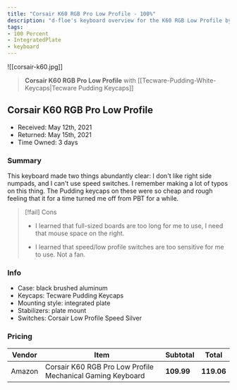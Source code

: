 ```yaml
---
title: "Corsair K60 RGB Pro Low Profile - 100%"
description: "d-floe's keyboard overview for the K60 RGB Low Profile by Corsair"
tags:
- 100 Percent
- IntegratedPlate
- keyboard
---
```


![[corsair-k60.jpg]]

> **Corsair K60 RGB Pro Low Profile** with [[Tecware-Pudding-White-Keycaps|Tecware Pudding Keycaps]]

## Corsair K60 RGB Pro Low Profile

- Received: May 12th, 2021
- Returned: May 15th, 2021
- Time Owned: 3 days

### Summary

This keyboard made two things abundantly clear: I don't like right side numpads, and I can't use speed switches. I remember making a lot of typos on this thing.
The Pudding keycaps on these were so cheap and rough feeling that it for a time turned me off from PBT for a while.

> [!fail] Cons
>
> -   I learned that full-sized boards are too long for me to use, I need that mouse space on the right.
>
> -   I learned that speed/low profile switches are too sensitive for me to use. Not a fan.

### Info

- Case: black brushed aluminum
- Keycaps: Tecware Pudding Keycaps
- Mounting style: integrated plate
- Stabilizers: plate mount
- Switches: Corsair Low Profile Speed Silver

### Pricing

| Vendor | Item                                                       | Subtotal   | Total      |
| ------ | ---------------------------------------------------------- | ---------- | ---------- |
| Amazon | Corsair K60 RGB Pro Low Profile Mechanical Gaming Keyboard | **109.99** | **119.06** |
